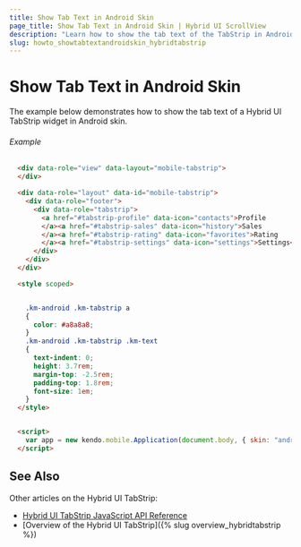 ```yaml
---
title: Show Tab Text in Android Skin
page_title: Show Tab Text in Android Skin | Hybrid UI ScrollView
description: "Learn how to show the tab text of the TabStrip in Android skin."
slug: howto_showtabtextandroidskin_hybridtabstrip
---
```


# Show Tab Text in Android Skin

The example below demonstrates how to show the tab text of a Hybrid UI TabStrip widget in Android skin.

###### Example

```html
  <div data-role="view" data-layout="mobile-tabstrip">
  </div>

  <div data-role="layout" data-id="mobile-tabstrip">
    <div data-role="footer">
      <div data-role="tabstrip">
        <a href="#tabstrip-profile" data-icon="contacts">Profile
        </a><a href="#tabstrip-sales" data-icon="history">Sales
        </a><a href="#tabstrip-rating" data-icon="favorites">Rating
        </a><a href="#tabstrip-settings" data-icon="settings">Settings</a>
      </div>
    </div>
  </div>

  <style scoped>


    .km-android .km-tabstrip a
    {
      color: #a8a8a8;
    }
    .km-android .km-tabstrip .km-text
    {
      text-indent: 0;
      height: 3.7rem;
      margin-top: -2.5rem;
      padding-top: 1.8rem;
      font-size: 1em;
    }
  </style>


  <script>
    var app = new kendo.mobile.Application(document.body, { skin: "android-dark" });
  </script>
```

## See Also

Other articles on the Hybrid UI TabStrip:

* [Hybrid UI TabStrip JavaScript API Reference](/api/javascript/mobile/ui/tabstrip)
* [Overview of the Hybrid UI TabStrip]({% slug overview_hybridtabstrip %})
